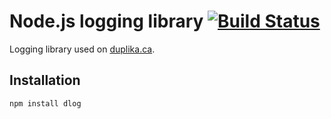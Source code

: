 # Node.js logging library [![Build Status](https://secure.travis-ci.org/MathieuTurcotte/node-logger.png)](http://travis-ci.org/MathieuTurcotte/node-logger)

Logging library used on [duplika.ca](http://duplika.ca/).

## Installation

```
npm install dlog
```
